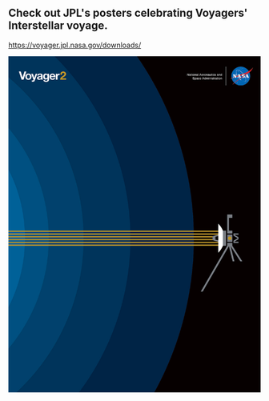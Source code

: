<h2>Check out JPL's posters celebrating Voyagers' Interstellar voyage.</h2>

https://voyager.jpl.nasa.gov/downloads/

<img src = "/images/voyager2_interstellar_blue_poster.jpg">
